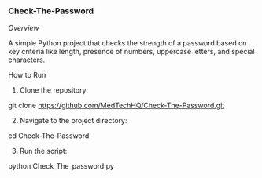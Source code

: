 ### Check-The-Password

*Overview*

A simple Python project that checks the strength of a password based on key criteria like length, presence of numbers, uppercase letters, and special characters.

How to Run

1. Clone the repository:

git clone https://github.com/MedTechHQ/Check-The-Password.git


2. Navigate to the project directory:

cd Check-The-Password


3. Run the script:

python Check_The_password.py
